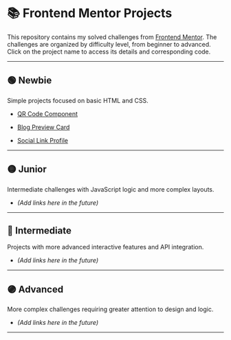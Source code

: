 # 📚 Frontend Mentor Projects

This repository contains my solved challenges from [Frontend Mentor](https://www.frontendmentor.io/). The challenges are organized by difficulty level, from beginner to advanced. Click on the project name to access its details and corresponding code.


---

## 🟢 Newbie
Simple projects focused on basic HTML and CSS.

- [QR Code Component](https://umenorin.github.io/frontend-mentor/qr-code-component-main/)

- [Blog Preview Card](https://umenorin.github.io/frontend-mentor/blog-preview-card-main/)

- [Social Link Profile](https://umenorin.github.io/frontend-mentor/social-links-profile-main/)

---

## 🟡 Junior
Intermediate challenges with JavaScript logic and more complex layouts.

- *(Add links here in the future)*

---

## 🔵 Intermediate
Projects with more advanced interactive features and API integration.

- *(Add links here in the future)*

---

## 🟣 Advanced
More complex challenges requiring greater attention to design and logic.

- *(Add links here in the future)*

---


